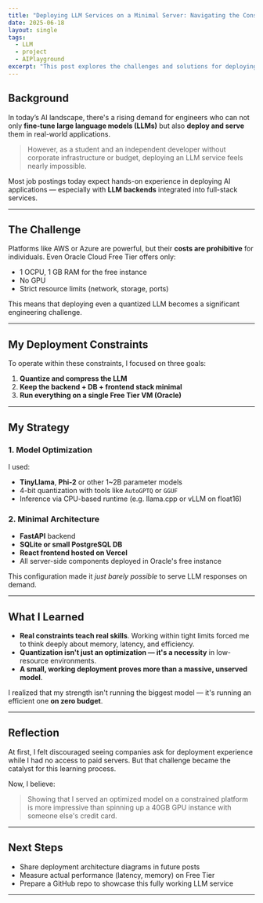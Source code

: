 ```yaml
---
title: "Deploying LLM Services on a Minimal Server: Navigating the Constraints"  
date: 2025-06-18  
layout: single  
tags:  
  - LLM  
  - project  
  - AIPlayground  
excerpt: "This post explores the challenges and solutions for deploying LLM services on small, cost-constrained servers like Oracle Cloud Free Tier — a crucial skill for resource-limited developers."  
---
```


## Background  

In today’s AI landscape, there's a rising demand for engineers who can not only **fine-tune large language models (LLMs)** but also **deploy and serve** them in real-world applications.  

> However, as a student and an independent developer without corporate infrastructure or budget, deploying an LLM service feels nearly impossible.  

Most job postings today expect hands-on experience in deploying AI applications — especially with **LLM backends** integrated into full-stack services.  

---

## The Challenge  

Platforms like AWS or Azure are powerful, but their **costs are prohibitive** for individuals. Even Oracle Cloud Free Tier offers only:  
- 1 OCPU, 1 GB RAM for the free instance  
- No GPU  
- Strict resource limits (network, storage, ports)  

This means that deploying even a quantized LLM becomes a significant engineering challenge.  

---

## My Deployment Constraints  

To operate within these constraints, I focused on three goals:  
1. **Quantize and compress the LLM**  
2. **Keep the backend + DB + frontend stack minimal**  
3. **Run everything on a single Free Tier VM (Oracle)**  

---

## My Strategy  

### 1. Model Optimization  
I used:  
- **TinyLlama**, **Phi-2** or other 1~2B parameter models  
- 4-bit quantization with tools like `AutoGPTQ` or `GGUF`  
- Inference via CPU-based runtime (e.g. llama.cpp or vLLM on float16)  

### 2. Minimal Architecture  
- **FastAPI** backend  
- **SQLite or small PostgreSQL DB**  
- **React frontend hosted on Vercel**  
- All server-side components deployed in Oracle's free instance  

This configuration made it *just barely possible* to serve LLM responses on demand.  

---

## What I Learned  

- **Real constraints teach real skills**. Working within tight limits forced me to think deeply about memory, latency, and efficiency.  
- **Quantization isn't just an optimization — it's a necessity** in low-resource environments.  
- **A small, working deployment proves more than a massive, unserved model**.  

I realized that my strength isn't running the biggest model — it's running an efficient one **on zero budget**.  

---

## Reflection  

At first, I felt discouraged seeing companies ask for deployment experience while I had no access to paid servers. But that challenge became the catalyst for this learning process.  

Now, I believe:  
> Showing that I served an optimized model on a constrained platform is more impressive than spinning up a 40GB GPU instance with someone else's credit card.  

---

## Next Steps  

- Share deployment architecture diagrams in future posts  
- Measure actual performance (latency, memory) on Free Tier  
- Prepare a GitHub repo to showcase this fully working LLM service  

---
